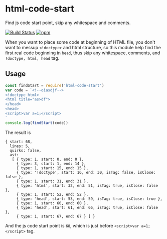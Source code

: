 # html-code-start
Find js code start point, skip any whitespace and comments.

[![Build Status](https://travis-ci.org/futurist/html-code-start.svg?branch=master)](https://travis-ci.org/futurist/html-code-start)
[![npm](https://img.shields.io/npm/v/html-code-start.svg "Version")](https://www.npmjs.com/package/html-code-start)


When you want to place some code at beginning of HTML file, you don't want to messup `<!doctype>` and html structure, so this module help find the first real code beginning in `head`, thus skip any whitespace, comments, and `!doctype, html, head` tag.

## Usage

```js
const findStart = require('html-code-start')
var code = `<!--oiasdjf-->
<!doctype html>
<html title="as>df">
</head>
<head>
<script>var a=1;</script>
`
console.log(findStart(code))
```

The result is

```
{ start: 68,
  lines: 5,
  quirks: false,
  ast:
   [ { type: 1, start: 0, end: 0 },
     { type: 3, start: 1, end: 14 },
     { type: 1, start: 15, end: 15 },
     { type: '!doctype', start: 16, end: 30, isTag: false, isClose: false },
     { type: 1, start: 31, end: 31 },
     { type: 'html', start: 32, end: 51, isTag: true, isClose: false },
     { type: 1, start: 52, end: 52 },
     { type: 'head', start: 53, end: 59, isTag: true, isClose: true },
     { type: 1, start: 60, end: 60 },
     { type: 'head', start: 61, end: 66, isTag: true, isClose: false },
     { type: 1, start: 67, end: 67 } ] }
```

And the js code start point is `68`, which is just before `<script>var a=1;</script>` tag.

